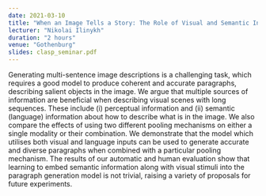 ```yaml
---
date: 2021-03-10
title: "When an Image Tells a Story: The Role of Visual and Semantic Information for Generating Paragraph Descriptions"
lecturer: "Nikolai Ilinykh"
duration: "2 hours"
venue: "Gothenburg"
slides: clasp_seminar.pdf
---
```

Generating multi-sentence image descriptions is a challenging task, which requires a good model to produce coherent and accurate paragraphs, describing salient objects in the image. We argue that multiple sources of information are beneficial when describing visual scenes with long sequences. These include (i) perceptual information and (ii) semantic (language) information about how to describe what is in the image. We also compare the effects of using two different pooling mechanisms on either a single modality or their combination. We demonstrate that the model which utilises both visual and language inputs can be used to generate accurate and diverse paragraphs when combined with a particular pooling mechanism. The results of our automatic and human evaluation show that learning to embed semantic information along with visual stimuli into the paragraph generation model is not trivial, raising a variety of proposals for future experiments.

